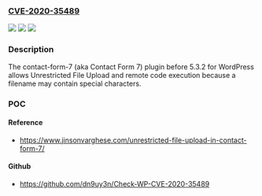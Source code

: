 ### [CVE-2020-35489](https://cve.mitre.org/cgi-bin/cvename.cgi?name=CVE-2020-35489)
![](https://img.shields.io/static/v1?label=Product&message=n%2Fa&color=blue)
![](https://img.shields.io/static/v1?label=Version&message=n%2Fa&color=blue)
![](https://img.shields.io/static/v1?label=Vulnerability&message=n%2Fa&color=brighgreen)

### Description

The contact-form-7 (aka Contact Form 7) plugin before 5.3.2 for WordPress allows Unrestricted File Upload and remote code execution because a filename may contain special characters.

### POC

#### Reference
- https://www.jinsonvarghese.com/unrestricted-file-upload-in-contact-form-7/

#### Github
- https://github.com/dn9uy3n/Check-WP-CVE-2020-35489

